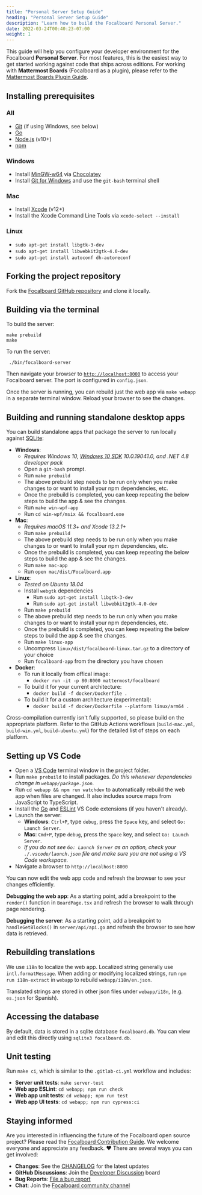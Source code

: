 ```yaml
---
title: "Personal Server Setup Guide"
heading: "Personal Server Setup Guide"
description: "Learn how to build the Focalboard Personal Server."
date: 2022-03-24T00:40:23-07:00
weight: 1
---
```


This guide will help you configure your developer environment for the Focalboard **Personal Server**. For most features, this is the easiest way to get started working against code that ships across editions. For working with **Mattermost Boards** (Focalboard as a plugin), please refer to the [Mattermost Boards Plugin Guide](../mattermost-boards-setup-guide/).

## Installing prerequisites
### All
* [Git](https://git-scm.com/book/en/v2/Getting-Started-Installing-Git) (if using Windows, see below)
* [Go](https://golang.org/doc/install)
* [Node.js](https://nodejs.org/en/download/) (v10+)
* [npm](https://www.npmjs.com/get-npm)

### Windows
* Install [MinGW-w64](https://chocolatey.org/packages/mingw) via [Chocolatey](https://chocolatey.org/)
* Install [Git for Windows](https://gitforwindows.org/) and use the `git-bash` terminal shell

### Mac
* Install [Xcode](https://apps.apple.com/us/app/xcode/id497799835?mt=12) (v12+)
* Install the Xcode Command Line Tools via `xcode-select --install`

### Linux
* `sudo apt-get install libgtk-3-dev`
* `sudo apt-get install libwebkit2gtk-4.0-dev`
* `sudo apt-get install autoconf dh-autoreconf`

## Forking the project repository

Fork the [Focalboard GitHub repository](https://github.com/mattermost/focalboard) and clone it locally.

## Building via the terminal

To build the server:

```
make prebuild
make
```

To run the server:

```
 ./bin/focalboard-server
```

Then navigate your browser to [`http://localhost:8000`](http://localhost:8000) to access your Focalboard server. The port is configured in `config.json`.

Once the server is running, you can rebuild just the web app via `make webapp` in a separate terminal window. Reload your browser to see the changes.

## Building and running standalone desktop apps

You can build standalone apps that package the server to run locally against [SQLite](https://www.sqlite.org/index.html):

* **Windows**:
    * *Requires Windows 10, [Windows 10 SDK](https://developer.microsoft.com/en-us/windows/downloads/sdk-archive/) 10.0.19041.0, and .NET 4.8 developer pack*
    * Open a `git-bash` prompt.
    * Run `make prebuild`
    * The above prebuild step needs to be run only when you make changes to or want to install your npm dependencies, etc.
    * Once the prebuild is completed, you can keep repeating the below steps to build the app & see the changes.
    * Run `make win-wpf-app`
    * Run `cd win-wpf/msix && focalboard.exe`
* **Mac**:
    * *Requires macOS 11.3+ and Xcode 13.2.1+*
    * Run `make prebuild`
    * The above prebuild step needs to be run only when you make changes to or want to install your npm dependencies, etc.
    * Once the prebuild is completed, you can keep repeating the below steps to build the app & see the changes.
    * Run `make mac-app`
    * Run `open mac/dist/Focalboard.app`
* **Linux**:
    * *Tested on Ubuntu 18.04*
    * Install `webgtk` dependencies
        * Run `sudo apt-get install libgtk-3-dev`
        * Run `sudo apt-get install libwebkit2gtk-4.0-dev`
    * Run `make prebuild`
    * The above prebuild step needs to be run only when you make changes to or want to install your npm dependencies, etc.
    * Once the prebuild is completed, you can keep repeating the below steps to build the app & see the changes.
    * Run `make linux-app`
    * Uncompress `linux/dist/focalboard-linux.tar.gz` to a directory of your choice
    * Run `focalboard-app` from the directory you have chosen
* **Docker**:
    * To run it locally from offical image:
        * `docker run -it -p 80:8000 mattermost/focalboard`
    * To build it for your current architecture:
        * `docker build -f docker/Dockerfile .`
    * To build it for a custom architecture (experimental):
        * `docker build -f docker/Dockerfile --platform linux/arm64 .`

Cross-compilation currently isn't fully supported, so please build on the appropriate platform. Refer to the GitHub Actions workflows (`build-mac.yml`, `build-win.yml`, `build-ubuntu.yml`) for the detailed list of steps on each platform.

## Setting up VS Code

* Open a [VS Code](https://code.visualstudio.com/) terminal window in the project folder.
* Run `make prebuild` to install packages. *Do this whenever dependencies change in `webapp/package.json`.*
* Run `cd webapp && npm run watchdev` to automatically rebuild the web app when files are changed. It also includes source maps from JavaScript to TypeScript.
* Install the [Go](https://marketplace.visualstudio.com/items?itemName=golang.Go) and [ESLint](https://marketplace.visualstudio.com/items?itemName=dbaeumer.vscode-eslint) VS Code extensions (if you haven't already).
* Launch the server:
    * **Windows**: `Ctrl+P`, type `debug`, press the `Space` key, and select `Go: Launch Server`.
    * **Mac**: `Cmd+P`, type `debug`, press the `Space` key, and select `Go: Launch Server`.
    * *If you do not see `Go: Launch Server` as an option, check your `./.vscode/launch.json` file and make sure you are not using a VS Code workspace.*
* Navigate a browser to `http://localhost:8000`

You can now edit the web app code and refresh the browser to see your changes efficiently.

**Debugging the web app**: As a starting point, add a breakpoint to the `render()` function in `BoardPage.tsx` and refresh the browser to walk through page rendering.

**Debugging the server**: As a starting point, add a breakpoint to `handleGetBlocks()` in `server/api/api.go` and refresh the browser to see how data is retrieved.

## Rebuilding translations

We use `i18n` to localize the web app. Localized string generally use `intl.formatMessage`. When adding or modifying localized strings, run `npm run i18n-extract` in `webapp` to rebuild `webapp/i18n/en.json`.

Translated strings are stored in other json files under `webapp/i18n`, (e.g. `es.json` for Spanish).

## Accessing the database

By default, data is stored in a sqlite database `focalboard.db`. You can view and edit this directly using `sqlite3 focalboard.db`.

## Unit testing

Run `make ci`, which is similar to the `.gitlab-ci.yml` workflow and includes:

* **Server unit tests**: `make server-test`
* **Web app ESLint**: `cd webapp; npm run check`
* **Web app unit tests**: `cd webapp; npm run test`
* **Web app UI tests**: `cd webapp; npm run cypress:ci`

## Staying informed

Are you interested in influencing the future of the Focalboard open source project? Please read the [Focalboard Contribution Guide](../). We welcome everyone and appreciate any feedback. ❤️ There are several ways you can get involved:

* **Changes**: See the [CHANGELOG](https://github.com/mattermost/focalboard/blob/main/CHANGELOG.md) for the latest updates
* **GitHub Discussions**: Join the [Developer Discussion](https://github.com/mattermost/focalboard/discussions) board
* **Bug Reports**: [File a bug report](https://github.com/mattermost/focalboard/issues/new?assignees=&labels=bug&template=bug_report.md&title=)
* **Chat**: Join the [Focalboard community channel](https://community.mattermost.com/core/channels/focalboard)
